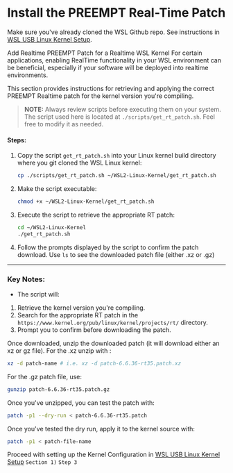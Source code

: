 # Install the PREEMPT Real-Time Patch

Make sure you've already cloned the WSL Github repo. See instructions in [WSL USB Linux Kernel Setup](./README.md). 

 Add Realtime PREEMPT Patch for a Realtime WSL Kernel
   For certain applications, enabling RealTime functionality in your WSL environment can be beneficial, especially if your software will be deployed into realtime environments.

   This section provides instructions for retrieving and applying the correct PREEMPT Realtime patch for the kernel version you're compiling.

   > **NOTE:** Always review scripts before executing them on your system. The script used here is located at `./scripts/get_rt_patch.sh`. Feel free to modify it as needed.

   #### Steps:
   1. Copy the script `get_rt_patch.sh` into your Linux kernel build directory where you git cloned the WSL Linux kernel:
      ```bash
      cp ./scripts/get_rt_patch.sh ~/WSL2-Linux-Kernel/get_rt_patch.sh
      ```

   2. Make the script executable:
      ```bash
      chmod +x ~/WSL2-Linux-Kernel/get_rt_patch.sh
      ```

   3. Execute the script to retrieve the appropriate RT patch:
      ```bash
      cd ~/WSL2-Linux-Kernel
      ./get_rt_patch.sh
      ```

   4. Follow the prompts displayed by the script to confirm the patch download. Use `ls` to see the downloaded patch file (either .xz or .gz)

   ---

   ### Key Notes:
   - The script will:
   1. Retrieve the kernel version you're compiling.
   2. Search for the appropriate RT patch in the `https://www.kernel.org/pub/linux/kernel/projects/rt/` directory.
   3. Prompt you to confirm before downloading the patch.
   
Once downloaded, unzip the downloaded patch (it will download either an xz or gz file).
   For the .xz unzip with :
   ```bash
   xz -d patch-name # i.e. xz -d patch-6.6.36-rt35.patch.xz 
   ```
   For the .gz patch file, use:
   ```bash
   gunzip patch-6.6.36-rt35.patch.gz
   ```

Once you've unzipped, you can test the patch with:
   ```bash
   patch -p1 --dry-run < patch-6.6.36-rt35.patch
   ```
Once you've tested the dry run, apply it to the kernel source with:
   ```bash
   patch -p1 < patch-file-name
   ```

Proceed with setting up the Kernel Configuration in [WSL USB Linux Kernel Setup](./README.md) `Section 1)` `Step 3`
